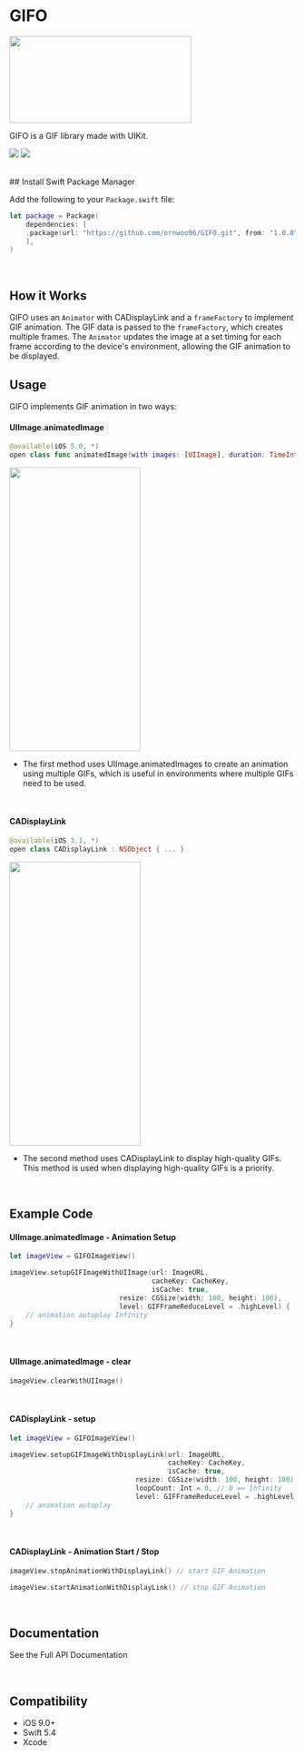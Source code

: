 # GIFO
<img src = "https://user-images.githubusercontent.com/73861795/231753782-a3fa9ef3-40b8-4d46-becb-8c678461f41d.gif" width="320" height="153"/>

GIFO is a GIF library made with UIKit.

<img src="https://img.shields.io/badge/Swift-5.4-orange?style=gor-the-badge&logo=Swift&logoColor=F05138"/> <img src="https://img.shields.io/badge/Platforms-iOS-blue?style=gor-the-badge&logo=&logoColor="/>

<br/>
## Install
Swift Package Manager

Add the following to your `Package.swift` file:
~~~Swift
let package = Package(
    dependencies: [
    .package(url: "https://github.com/ornwoo96/GIFO.git", from: "1.0.0")
    ],
)
~~~

<br/>

## How it Works
GIFO uses an `Animator` with CADisplayLink and a `frameFactory` to implement GIF animation. The GIF data is passed to the `frameFactory`, which creates multiple frames. The `Animator` updates the image at a set timing for each frame according to the device's environment, allowing the GIF animation to be displayed.
<br/>
## Usage
GIFO implements GIF animation in two ways:

#### UIImage.animatedImage
~~~Swift
@available(iOS 5.0, *)
open class func animatedImage(with images: [UIImage], duration: TimeInterval) -> UIImage?
~~~

<img src = "https://user-images.githubusercontent.com/73861795/211813537-14e1f41b-2c61-4832-bd74-0390a24be38b.gif" width="231" height="500"/>

- The first method uses UIImage.animatedImages to create an animation using multiple GIFs, which is useful in environments where multiple GIFs need to be used.

<br/>

#### CADisplayLink
~~~Swift
@available(iOS 3.1, *)
open class CADisplayLink : NSObject { ... }
~~~

<img src = "https://user-images.githubusercontent.com/73861795/211813909-371ff687-5169-4dd1-8383-e3ac1cf44219.gif" width="231" height="500"/>

- The second method uses CADisplayLink to display high-quality GIFs. This method is used when displaying high-quality GIFs is a priority.

<br/>

## Example Code

#### UIImage.animatedImage - Animation Setup
~~~Swift
let imageView = GIFOImageView()

imageView.setupGIFImageWithUIImage(url: ImageURL,
                                   cacheKey: CacheKey,
                                   isCache: true,
		                   resize: CGSize(width: 100, height: 100),
		                   level: GIFFrameReduceLevel = .highLevel) {
	// animation autoplay Infinity
}
~~~

<br/>

#### UIImage.animatedImage - clear
~~~Swift
imageView.clearWithUIImage()
~~~

<br/>

#### CADisplayLink - setup
~~~Swift
let imageView = GIFOImageView()

imageView.setupGIFImageWithDisplayLink(url: ImageURL,
                                       cacheKey: CacheKey,
                                       isCache: true,
		                       resize: CGSize(width: 100, height: 100),
		                       loopCount: Int = 0, // 0 == Infinity
		                       level: GIFFrameReduceLevel = .highLevel) {
	// animation autoplay
}
~~~

<br/>

#### CADisplayLink - Animation Start / Stop
~~~Swift
imageView.stopAnimationWithDisplayLink() // start GIF Animation
~~~

~~~Swift
imageView.startAnimationWithDisplayLink() // stop GIF Animation
~~~

<br/>

## Documentation
See the Full API Documentation

<br/>

## Compatibility
- iOS 9.0+
- Swift 5.4
- Xcode
